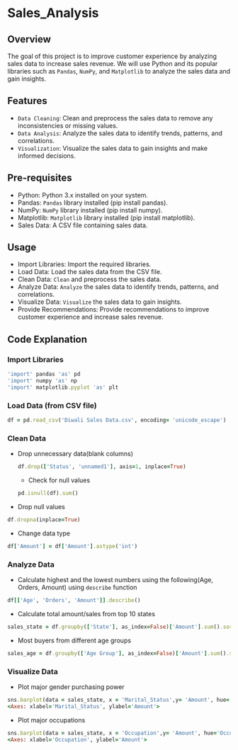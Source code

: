 # Sales_Analysis
## Overview
The goal of this project is to improve customer experience by analyzing sales data to increase sales revenue. We will use Python and its popular libraries such as `Pandas`, `NumPy`, and `Matplotlib` to analyze the sales data and gain insights.
## Features
- `Data Cleaning`: Clean and preprocess the sales data to remove any inconsistencies or missing values.
- `Data Analysis`: Analyze the sales data to identify trends, patterns, and correlations.
- `Visualization`: Visualize the sales data to gain insights and make informed decisions.
## Pre-requisites
- Python: Python 3.x installed on your system.
- Pandas: `Pandas` library installed (pip install pandas).
- NumPy: `NumPy` library installed (pip install numpy).
- Matplotlib: `Matplotlib` library installed (pip install matplotlib).
- Sales Data: A CSV file containing sales data.
## Usage
- Import Libraries: Import the required libraries.
- Load Data: Load the sales data from the CSV file.
- Clean Data: `Clean` and preprocess the sales data.
- Analyze Data: `Analyze` the sales data to identify trends, patterns, and correlations.
- Visualize Data: `Visualize` the sales data to gain insights.
- Provide Recommendations: Provide recommendations to improve customer experience and increase sales revenue.
## Code Explanation
### Import Libraries
```ruby
'import' pandas 'as' pd
'import' numpy 'as' np
'import' matplotlib.pyplot 'as' plt
```
### Load Data (from CSV file)
```ruby
df = pd.read_csv('Diwali Sales Data.csv', encoding= 'unicode_escape')
```
### Clean Data
- Drop unnecessary data(blank columns)
  ```ruby
  df.drop(['Status', 'unnamed1'], axis=1, inplace=True)
  ```
  - Check for null values
  ```ruby
  pd.isnull(df).sum()
  ```
- Drop null values
```ruby
df.dropna(inplace=True)
```
- Change data type
```ruby
df['Amount'] = df['Amount'].astype('int')
```
### Analyze Data
- Calculate highest and the lowest numbers using the following(Age,	Orders,	Amount) using `describe` function 
```ruby
df[['Age', 'Orders', 'Amount']].describe()
```
- Calculate total amount/sales from top 10 states
```ruby
sales_state = df.groupby(['State'], as_index=False)['Amount'].sum().sort_values(by='Amount', ascending=False).head(10)
```
- Most buyers from different age groups
```ruby
sales_age = df.groupby(['Age Group'], as_index=False)['Amount'].sum().sort_values(by='Amount', ascending=False)
```
### Visualize Data
- Plot major gender purchasing power
```ruby
sns.barplot(data = sales_state, x = 'Marital_Status',y= 'Amount', hue='Gender')
<Axes: xlabel='Marital_Status', ylabel='Amount'>
```
- Plot major occupations
```ruby
sns.barplot(data = sales_state, x = 'Occupation',y= 'Amount', hue='Occupation')
<Axes: xlabel='Occupation', ylabel='Amount'>
```
